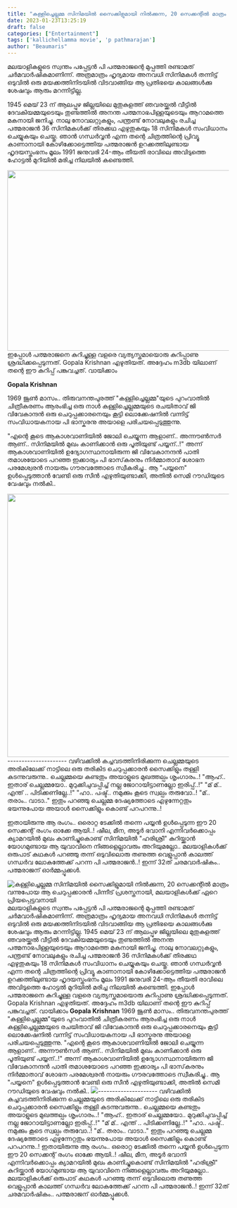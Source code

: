 ```yaml
---
title: "കള്ളിച്ചെല്ലമ്മ സിനിമയിൽ സൈക്കിളുമായി നിൽക്കുന്ന, 20 സെക്കന്റിൽ മാത്രം വന്നുപോയ ആ ചെറുപ്പക്കാരൻ  പിന്നീട് പ്രശസ്തനായി, മലയാളികൾക്ക് ഏറെ പ്രിയപ്പെട്ടവനായി"
date: 2023-01-23T13:25:19
draft: false
categories: ["Entertainment"]
tags: ['kallichellamma movie', 'p pathmarajan']
author: "Beaumaris"
---
```


മലയാളികളുടെ സ്വന്തം പപ്പേട്ടൻ പി പത്മരാജന്റെ മുപ്പത്തി രണ്ടാമത് ചർമവാർഷികമാണിന്ന്. അത്രമാത്രം ഹൃദ്യമായ അനവധി സിനിമകൾ തന്നിട്ട് ഒടുവിൽ ഒരു മയക്കത്തിനിടയിൽ വിടവാങ്ങിയ ആ പ്രതിഭയെ കാലങ്ങൾക്കു ശേഷവും ആരും മറന്നിട്ടില്ല.

1945 മെയ് 23 ന് ആലപ്പുഴ ജില്ലയിലെ മുതുകുളത്ത് ഞവരയ്ക്കൽ വീട്ടിൽ ദേവകിയമ്മയുടെയും തുണ്ടത്തിൽ അനന്ത പത്മനാഭപിള്ളയുടെയും ആറാമത്തെ മകനായി ജനിച്ചു. നാലു നോവലറ്റുകളും, പന്ത്രണ്ട് നോവലുകളും രചിച്ച പത്മരാജൻ 36 സിനിമകൾക്ക് തിരക്കഥ എഴുതുകയും 18 സിനിമകൾ സംവിധാനം ചെയ്യുകയും ചെയ്തു. ഞാൻ ഗന്ധർവ്വൻ എന്ന തന്റെ ചിത്രത്തിന്റെ പ്രിവ്യൂ കാണാനായി കോഴിക്കോട്ടെത്തിയ പത്മരാജൻ ഉറക്കത്തിലുണ്ടായ ഹൃദയസ്തംഭനം മൂലം 1991 ജനുവരി 24-ആം തീയതി രാവിലെ അവിടുത്തെ ഹോട്ടൽ മുറിയിൽ മരിച്ച നിലയിൽ കണ്ടെത്തി.

<img class="size-full wp-image-380623 aligncenter" src="https://cdn.boolokam.com/articles/2023/01/pathmarajan.jpg" alt="" width="784" height="410" />ഇപ്പോൾ പത്മരാജനെ കുറിച്ചുള്ള വളരെ വ്യത്യസ്തമായൊരു കുറിപ്പാണു ശ്രദ്ധിക്കപ്പെടുന്നത്. Gopala Krishnan എഴുതിയത്. അദ്ദേഹം m3db യിലാണ് തന്റെ ഈ കുറിപ്പ് പങ്കുവച്ചത്. വായിക്കാം

<strong>Gopala Krishnan</strong>

1969 ജൂൺ മാസം.. തിരുവനന്തപുരത്ത് "കള്ളിച്ചെല്ലമ്മ"യുടെ പുറംവാതിൽ ചിത്രീകരണം ആരംഭിച്ച ഒരു നാൾ കള്ളിച്ചെല്ലമ്മയുടെ രചയിതാവ് ജി വിവേകാന്ദൻ ഒരു ചെറുപ്പക്കാരനെയും കൂട്ടി ലൊക്കേഷനിൽ വന്നിട്ട് സംവിധായകനായ പി ഭാസ്കരനു അയാളെ പരിചയപ്പെടുത്തുന്നു.

"എന്റെ കൂടെ ആകാശവാണിയിൽ ജോലി ചെയ്യുന്ന ആളാണ്.. അന്നൗൺസർ ആണ്.. സിനിമയിൽ മുഖം കാണിക്കാൻ ഒരു പൂതിയുണ്ട് പയ്യന്..!"
അന്ന് ആകാശവാണിയിൽ ഉദ്യോഗസ്ഥനായിരുന്ന ജി വിവേകാനന്ദൻ പാതി തമാശയോടെ പറഞ്ഞ ഇക്കാര്യം പി ഭാസ്‌കരനും നിർമ്മാതാവ് ശോഭന പരമേശ്വരൻ നായരും ഗൗരവത്തോടെ സ്വീകരിച്ചു.. ആ "പയ്യനെ" ഉൾപ്പെടുത്താൻ വേണ്ടി ഒരു സീൻ എഴുതിയുണ്ടാക്കി, അതിൽ സെമി റൗഡിയുടെ വേഷവും നൽകി..

<img class=" wp-image-380624 aligncenter" src="https://cdn.boolokam.com/articles/2023/01/kalli.jpg" alt="" width="828" height="598" />---------------------
വഴിവക്കിൽ കച്ചവടത്തിനിരിക്കുന്ന ചെല്ലമ്മയുടെ അരികിലേക്ക് നാട്ടിലെ ഒരു തരികിട ചെറുപ്പക്കാരൻ സൈക്കിളും തള്ളി കടന്നുവരുന്നു.. ചെല്ലമ്മയെ കണ്ടതും അയാളുടെ മുഖത്തല്പം ശൃംഗാരം..!
"ആഹ്.. ഇതാര് ചെല്ലമ്മയോ.. മുറുക്കിചുവപ്പിച്ച് നല്ല ജോറായിട്ടാണല്ലോ ഇരിപ്പ്..!"
"മ് മ്.. എന്ത് .. പിടിക്കണില്ലേ..!"
"ഹാ.. പഷ്ട്.. നമുക്കും കൂടെ സ്വല്പം തരുവോ..!
"മ്.. തരാം.. വാടാ.."
ഇതും പറഞ്ഞു ചെല്ലമ്മ ദേഷ്യത്തോടെ എഴുന്നേറ്റതും ഭയന്നുപോയ അയാൾ സൈക്കിളും കൊണ്ട് പറപറന്നു..!

ഇതായിരുന്നു ആ രംഗം.. ഒരൊറ്റ ടേക്കിൽ തന്നെ പയ്യൻ ഉൾപ്പെടുന്ന ഈ 20 സെക്കന്റ് രംഗം ഓക്കേ ആയി..!
ഷീല, മീന, അടൂർ ഭവാനി എന്നിവർക്കൊപ്പം ക്യാമറയിൽ മുഖം കാണിച്ചുകൊണ്ട് സിനിമയിൽ "ഹരിശ്രീ" കുറിയ്ക്കാൻ യോഗമുണ്ടായ ആ യുവാവിനെ നിങ്ങളെല്ലാവരും അറിയുമല്ലോ.. മലയാളികൾക്ക് ഒരുപാട് കഥകൾ പറഞ്ഞു തന്ന് ഒടുവിലൊരു തണുത്ത വെളുപ്പാൻ കാലത്ത് ഗന്ധർവ ലോകത്തേക്ക് പറന്ന പി പത്മരാജൻ..! ഇന്ന് 32ത് ചരമവാർഷികം.. പത്മരാജന് ഓർമ്മപ്പൂക്കൾ.


![കള്ളിച്ചെല്ലമ്മ സിനിമയിൽ സൈക്കിളുമായി നിൽക്കുന്ന, 20 സെക്കന്റിൽ മാത്രം വന്നുപോയ ആ ചെറുപ്പക്കാരൻ  പിന്നീട് പ്രശസ്തനായി, മലയാളികൾക്ക് ഏറെ പ്രിയപ്പെട്ടവനായി](https://cdn.boolokam.com/articles/2023/01/pathmarajan.jpg)മലയാളികളുടെ സ്വന്തം പപ്പേട്ടൻ പി പത്മരാജന്റെ മുപ്പത്തി രണ്ടാമത് ചർമവാർഷികമാണിന്ന്. അത്രമാത്രം ഹൃദ്യമായ അനവധി സിനിമകൾ തന്നിട്ട് ഒടുവിൽ ഒരു മയക്കത്തിനിടയിൽ വിടവാങ്ങിയ ആ പ്രതിഭയെ കാലങ്ങൾക്കു ശേഷവും ആരും മറന്നിട്ടില്ല. 1945 മെയ് 23 ന് ആലപ്പുഴ ജില്ലയിലെ മുതുകുളത്ത് ഞവരയ്ക്കൽ വീട്ടിൽ ദേവകിയമ്മയുടെയും തുണ്ടത്തിൽ അനന്ത പത്മനാഭപിള്ളയുടെയും ആറാമത്തെ മകനായി ജനിച്ചു. നാലു നോവലറ്റുകളും, പന്ത്രണ്ട് നോവലുകളും രചിച്ച പത്മരാജൻ 36 സിനിമകൾക്ക് തിരക്കഥ എഴുതുകയും 18 സിനിമകൾ സംവിധാനം ചെയ്യുകയും ചെയ്തു. ഞാൻ ഗന്ധർവ്വൻ എന്ന തന്റെ ചിത്രത്തിന്റെ പ്രിവ്യൂ കാണാനായി കോഴിക്കോട്ടെത്തിയ പത്മരാജൻ ഉറക്കത്തിലുണ്ടായ ഹൃദയസ്തംഭനം മൂലം 1991 ജനുവരി 24-ആം തീയതി രാവിലെ അവിടുത്തെ ഹോട്ടൽ മുറിയിൽ മരിച്ച നിലയിൽ കണ്ടെത്തി. ഇപ്പോൾ പത്മരാജനെ കുറിച്ചുള്ള വളരെ വ്യത്യസ്തമായൊരു കുറിപ്പാണു ശ്രദ്ധിക്കപ്പെടുന്നത്. Gopala Krishnan എഴുതിയത്. അദ്ദേഹം m3db യിലാണ് തന്റെ ഈ കുറിപ്പ് പങ്കുവച്ചത്. വായിക്കാം **Gopala Krishnan** 1969 ജൂൺ മാസം.. തിരുവനന്തപുരത്ത് "കള്ളിച്ചെല്ലമ്മ"യുടെ പുറംവാതിൽ ചിത്രീകരണം ആരംഭിച്ച ഒരു നാൾ കള്ളിച്ചെല്ലമ്മയുടെ രചയിതാവ് ജി വിവേകാന്ദൻ ഒരു ചെറുപ്പക്കാരനെയും കൂട്ടി ലൊക്കേഷനിൽ വന്നിട്ട് സംവിധായകനായ പി ഭാസ്കരനു അയാളെ പരിചയപ്പെടുത്തുന്നു. "എന്റെ കൂടെ ആകാശവാണിയിൽ ജോലി ചെയ്യുന്ന ആളാണ്.. അന്നൗൺസർ ആണ്.. സിനിമയിൽ മുഖം കാണിക്കാൻ ഒരു പൂതിയുണ്ട് പയ്യന്..!" അന്ന് ആകാശവാണിയിൽ ഉദ്യോഗസ്ഥനായിരുന്ന ജി വിവേകാനന്ദൻ പാതി തമാശയോടെ പറഞ്ഞ ഇക്കാര്യം പി ഭാസ്‌കരനും നിർമ്മാതാവ് ശോഭന പരമേശ്വരൻ നായരും ഗൗരവത്തോടെ സ്വീകരിച്ചു.. ആ "പയ്യനെ" ഉൾപ്പെടുത്താൻ വേണ്ടി ഒരു സീൻ എഴുതിയുണ്ടാക്കി, അതിൽ സെമി റൗഡിയുടെ വേഷവും നൽകി.. ![](https://cdn.boolokam.com/articles/2023/01/kalli.jpg)\--------------------- വഴിവക്കിൽ കച്ചവടത്തിനിരിക്കുന്ന ചെല്ലമ്മയുടെ അരികിലേക്ക് നാട്ടിലെ ഒരു തരികിട ചെറുപ്പക്കാരൻ സൈക്കിളും തള്ളി കടന്നുവരുന്നു.. ചെല്ലമ്മയെ കണ്ടതും അയാളുടെ മുഖത്തല്പം ശൃംഗാരം..! "ആഹ്.. ഇതാര് ചെല്ലമ്മയോ.. മുറുക്കിചുവപ്പിച്ച് നല്ല ജോറായിട്ടാണല്ലോ ഇരിപ്പ്..!" "മ് മ്.. എന്ത് .. പിടിക്കണില്ലേ..!" "ഹാ.. പഷ്ട്.. നമുക്കും കൂടെ സ്വല്പം തരുവോ..! "മ്.. തരാം.. വാടാ.." ഇതും പറഞ്ഞു ചെല്ലമ്മ ദേഷ്യത്തോടെ എഴുന്നേറ്റതും ഭയന്നുപോയ അയാൾ സൈക്കിളും കൊണ്ട് പറപറന്നു..! ഇതായിരുന്നു ആ രംഗം.. ഒരൊറ്റ ടേക്കിൽ തന്നെ പയ്യൻ ഉൾപ്പെടുന്ന ഈ 20 സെക്കന്റ് രംഗം ഓക്കേ ആയി..! ഷീല, മീന, അടൂർ ഭവാനി എന്നിവർക്കൊപ്പം ക്യാമറയിൽ മുഖം കാണിച്ചുകൊണ്ട് സിനിമയിൽ "ഹരിശ്രീ" കുറിയ്ക്കാൻ യോഗമുണ്ടായ ആ യുവാവിനെ നിങ്ങളെല്ലാവരും അറിയുമല്ലോ.. മലയാളികൾക്ക് ഒരുപാട് കഥകൾ പറഞ്ഞു തന്ന് ഒടുവിലൊരു തണുത്ത വെളുപ്പാൻ കാലത്ത് ഗന്ധർവ ലോകത്തേക്ക് പറന്ന പി പത്മരാജൻ..! ഇന്ന് 32ത് ചരമവാർഷികം.. പത്മരാജന് ഓർമ്മപ്പൂക്കൾ.
